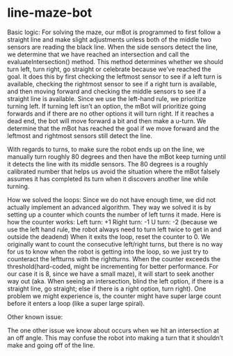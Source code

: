 # line-maze-bot
Basic logic:
For solving the maze, our mBot is programmed to first follow a straight line and make slight adjustments unless both of the middle two sensors are reading the black line. When the side sensors detect the line, we determine that we have reached an intersection and call the evaluateIntersection() method. This method determines whether we should turn left, turn right, go straight or celebrate because we’ve reached the goal. It does this by first checking the leftmost sensor to see if a left turn is available, checking the rightmost sensor to see if a right turn is available, and then moving forward and checking the middle sensors to see if a straight line is available. Since we use the left-hand rule, we prioritize turning left. If turning left isn’t an option, the mBot will prioritize going forwards and if there are no other options it will turn right. If it reaches a dead end, the bot will move forward a bit and then make a u-turn. We determine that the mBot has reached the goal if we move forward and the leftmost and rightmost sensors still detect the line.

With regards to turns, to make sure the robot ends up on the line, we manually turn roughly 80 degrees and then have the mBot keep turning until it detects the line with its middle sensors. The 80 degrees is a roughly calibrated number that helps us avoid the situation where the mBot falsely assumes it has completed its turn when it discovers another line while turning. 

How we solved the loops:
Since we do not have enough time, we did not actually implement an advanced algorithm. They way we solved it is by setting up a counter which counts the number of left turns it made. Here is how the counter works:
Left turn: +1
Right turn: -1
U turn: -2 (because we use the left hand rule, the robot always need to turn left twice to get in and outside the deadend)
When it exits the loop, reset the counter to 0.
We originally want to count the consecutive left/right turns, but there is no way for us to know when the robot is getting into the loop, so we just try to counteract the leftturns with the rightturns. When the counter exceeds the threshold(hard-coded, might be incrementing for better performance. For our case it is 8, since we have a small maze), it will start to seek another way out (aka. When seeing an intersection, blind the left option, if there is a straight line, go straight; else if there is a right option, turn right). One problem we might experience is, the counter might have super large count before it enters a loop (like a super large spiral).

Other known issue:

The one other issue we know about occurs when we hit an intersection at an off angle. This may confuse the robot into making a turn that it shouldn’t make and going off of the line.  
